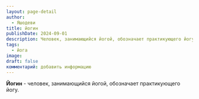 ```yaml
---
layout: page-detail
author:
  - Яшодеви
title: йогин
publishDate: 2024-09-01
description: Человек, занимающийся йогой, обозначает практикующего йогу.
tags:
  - йога
image: 
draft: false
комментарий: добавить информацию
---
```

**Йогин** - человек, занимающийся йогой, обозначает практикующего йогу.

